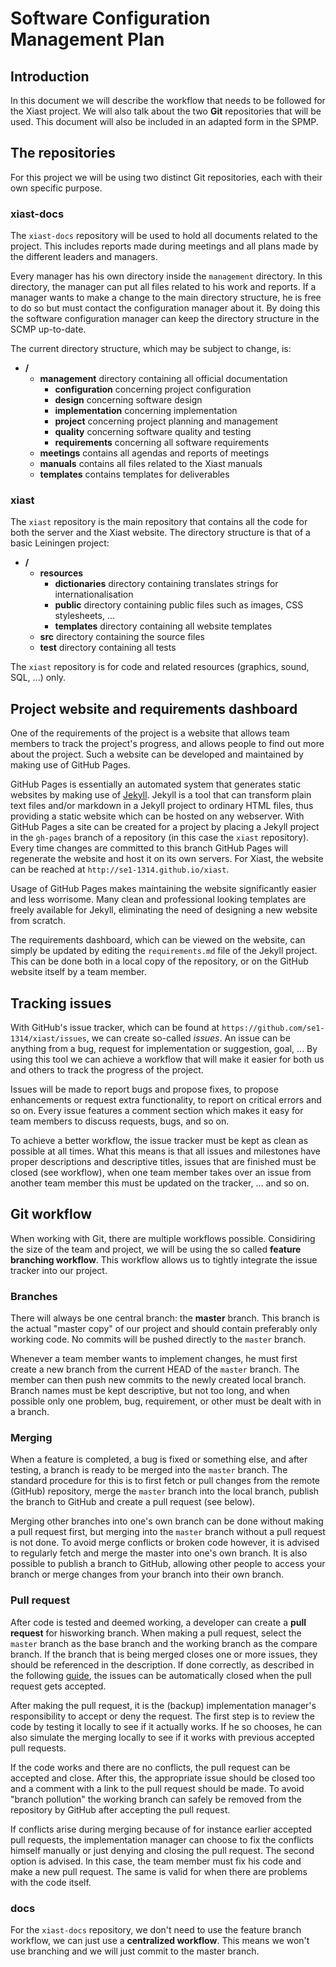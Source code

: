 # Software Configuration Management Plan

## Introduction

In this document we will describe the workflow that needs to be followed for the Xiast project.
We will also talk about the two **Git** repositories that will be used.
This document will also be included in an adapted form in the SPMP.

## The repositories

For this project we will be using two distinct Git repositories, each with their own specific purpose.

### xiast-docs

The `xiast-docs` repository will be used to hold all documents related to the project.
This includes reports made during meetings and all plans made by the different leaders and managers.

Every manager has his own directory inside the `management` directory.
In this directory, the manager can put all files related to his work and reports.
If a manager wants to make a change to the main directory structure, he is free to do so but must contact the configuration manager about it.
By doing this the software configuration manager can keep the directory structure in the SCMP up-to-date.

The current directory structure, which may be subject to change, is:

* **/**
	* **management** directory containing all official documentation
		* **configuration** concerning project configuration
		* **design** concerning software design
		* **implementation** concerning implementation
		* **project** concerning project planning and management
		* **quality** concerning software quality and testing
		* **requirements** concerning all software requirements
	* **meetings** contains all agendas and reports of meetings
	* **manuals** contains all files related to the Xiast manuals
	* **templates** contains templates for deliverables


### xiast

The `xiast` repository is the main repository that contains all the code for both the server and the Xiast website.
The directory structure is that of a basic Leiningen project:

* **/**
	* **resources**
		* **dictionaries** directory containing translates strings for internationalisation
		* **public** directory containing public files such as images, CSS stylesheets, ...
		* **templates** directory containing all website templates
	* **src** directory containing the source files
	* **test** directory containing all tests

The `xiast` repository is for code and related resources (graphics, sound, SQL, ...) only.

## Project website and requirements dashboard

One of the requirements of the project is a website that allows team members to track the project's progress, and allows people to find out more about the project.
Such a website can be developed and maintained by making use of GitHub Pages.

GitHub Pages is essentially an automated system that generates static websites by making use of [Jekyll](http://jekyllrb.com/).
Jekyll is a tool that can transform plain text files and/or markdown in a Jekyll project to ordinary HTML files, thus providing a static website which can be hosted on any webserver.
With GitHub Pages a site can be created for a project by placing a Jekyll project in the `gh-pages` branch of a repository (in this case the `xiast` repository).
Every time changes are committed to this branch GitHub Pages will regenerate the website and host it on its own servers.
For Xiast, the website can be reached at `http://se1-1314.github.io/xiast`.

Usage of GitHub Pages makes maintaining the website significantly easier and less worrisome.
Many clean and professional looking templates are freely available for Jekyll, eliminating the need of designing a new website from scratch.

The requirements dashboard, which can be viewed on the website, can simply be updated by editing the `requirements.md` file of the Jekyll project.
This can be done both in a local copy of the repository, or on the GitHub website itself by a team member.

## Tracking issues

With GitHub's issue tracker, which can be found at `https://github.com/se1-1314/xiast/issues`, we can create so-called *issues*.
An issue can be anything from a bug, request for implementation or suggestion, goal, ...
By using this tool we can achieve a workflow that will make it easier for both us and others to track the progress of the project.

Issues will be made to report bugs and propose fixes, to propose enhancements or request extra functionality, to report on critical errors and so on.
Every issue features a comment section which makes it easy for team members to discuss requests, bugs, and so on.

To achieve a better workflow, the issue tracker must be kept as clean as possible at all times.
What this means is that all issues and milestones have proper descriptions and descriptive titles, issues that are finished must be closed (see workflow), when one team member takes over an issue from another team member this must be updated on the tracker, ... and so on.

## Git workflow

When working with Git, there are multiple workflows possible.
Considiring the size of the team and project, we will be using the so called **feature branching workflow**.
This workflow allows us to tightly integrate the issue tracker into our project.

### Branches
There will always be one central branch: the **master** branch.
This branch is the actual "master copy" of our project and should contain preferably only working code.
No commits will be pushed directly to the `master` branch.

Whenever a team member wants to implement changes, he must first create a new branch from the current HEAD of the `master` branch.
The member can then push new commits to the newly created local branch.
Branch names must be kept descriptive, but not too long, and when possible only one problem, bug, requirement, or other must be dealt with in a branch.

### Merging
When a feature is completed, a bug is fixed or something else, and after testing, a branch is ready to be merged into the `master` branch.
The standard procedure for this is to first fetch or pull changes from the remote (GitHub) repository, merge the `master` branch into the local branch, publish the branch to GitHub and create a pull request (see below).

Merging other branches into one's own branch can be done without making a pull request first, but merging into the `master` branch without a pull request is not done.
To avoid merge conflicts or broken code however, it is advised to regularly fetch and merge the master into one's own branch.
It is also possible to publish a branch to GitHub, allowing other people to access your branch or merge changes from your branch into their own branch.

### Pull request
After code is tested and deemed working, a developer can create a **pull request** for hisworking branch.
When making a pull request, select the `master` branch as the base branch and the working branch as the compare branch.
If the branch that is being merged closes one or more issues, they should be referenced in the description.
If done correctly, as described in the following [guide](https://help.github.com/articles/closing-issues-via-commit-messages), the issues can be automatically closed when the pull request gets accepted.

After making the pull request, it is the (backup) implementation manager's responsibility to accept or deny the request.
The first step is to review the code by testing it locally to see if it actually works.
If he so chooses, he can also simulate the merging locally to see if it works with previous accepted pull requests.

If the code works and there are no conflicts, the pull request can be accepted and close.
After this, the appropriate issue should be closed too and a comment with a link to the pull request should be made.
To avoid "branch pollution" the working branch can safely be removed from the repository by GitHub after accepting the pull request.

If conflicts arise during merging because of for instance earlier accepted pull requests, the implementation manager can choose to fix the conflicts himself manually or just denying and closing the pull request.
The second option is advised.
In this case, the team member must fix his code and make a new pull request.
The same is valid for when there are problems with the code itself.

### docs
For the `xiast-docs` repository, we don't need to use the feature branch workflow, we can just use a **centralized workflow**.
This means we won't use branching and we will just commit to the master branch.
